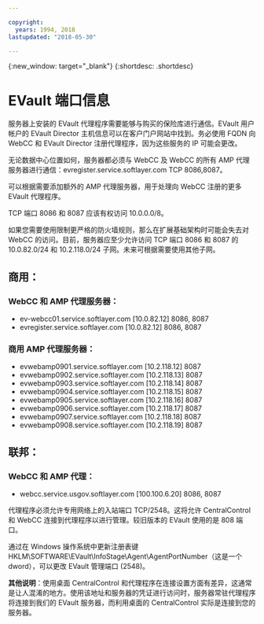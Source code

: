 ```yaml
---

copyright:
  years: 1994, 2018
lastupdated: "2018-05-30"

---
```

{:new_window: target="_blank"}
{:shortdesc: .shortdesc}

# EVault 端口信息

服务器上安装的 EVault 代理程序需要能够与购买的保险库进行通信。EVault 用户帐户的 EVault Director 主机信息可以在客户门户网站中找到。务必使用 FQDN 向 WebCC 和 EVault Director 注册代理程序，因为这些服务的 IP 可能会更改。 

无论数据中心位置如何，服务器都必须与 WebCC 及 WebCC 的所有 AMP 代理服务器进行通信：evregister.service.softlayer.com TCP 8086,8087。 

可以根据需要添加额外的 AMP 代理服务器，用于处理向 WebCC 注册的更多 EVault 代理程序。 

TCP 端口 8086 和 8087 应该有权访问 10.0.0.0/8。 

如果您需要使用限制更严格的防火墙规则，那么在扩展基础架构时可能会失去对 WebCC 的访问。目前，服务器应至少允许访问 TCP 端口 8086 和 8087 的 10.0.82.0/24 和 10.2.118.0/24 子网。未来可根据需要使用其他子网。

## 商用：

### WebCC 和 AMP 代理服务器：

- ev-webcc01.service.softlayer.com [10.0.82.12] 8086, 8087
- evregister.service.softlayer.com [10.0.82.12] 8086, 8087

### 商用 AMP 代理服务器：

- evwebamp0901.service.softlayer.com [10.2.118.12] 8087
- evwebamp0902.service.softlayer.com [10.2.118.13] 8087
- evwebamp0903.service.softlayer.com [10.2.118.14] 8087
- evwebamp0904.service.softlayer.com [10.2.118.15] 8087
- evwebamp0905.service.softlayer.com [10.2.118.16] 8087
- evwebamp0906.service.softlayer.com [10.2.118.17] 8087
- evwebamp0907.service.softlayer.com [10.2.118.18] 8087
- evwebamp0908.service.softlayer.com [10.2.118.19] 8087

## 联邦：

### WebCC 和 AMP 代理：

- webcc.service.usgov.softlayer.com [100.100.6.20] 8086, 8087
 
代理程序必须允许专用网络上的入站端口 TCP/2548。这将允许 CentralControl 和 WebCC 连接到代理程序以进行管理。较旧版本的 EVault 使用的是 808 端口。

通过在 Windows 操作系统中更新注册表键 HKLM\SOFTWARE\EVault\InfoStage\Agent\AgentPortNumber（这是一个 dword），可以更改 EVault 管理端口 (2548)。

**其他说明**：使用桌面 CentralControl 和代理程序在连接设置方面有差异，这通常是让人混淆的地方。使用该地址和服务器的凭证进行访问时，服务器常驻代理程序将连接到我们的 EVault 服务器，而利用桌面的 CentralControl 实际是连接到您的服务器。
